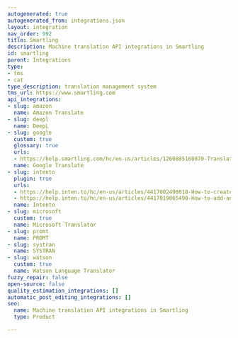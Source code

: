 ```yaml
---
autogenerated: true
autogenerated_from: integrations.json
layout: integration
nav_order: 992
title: Smartling
description: Machine translation API integrations in Smartling
id: smartling
parent: Integrations
type:
- tms
- cat
type_description: translation management system
tms_url: https://www.smartling.com
api_integrations:
- slug: amazon
  name: Amazon Translate
- slug: deepl
  name: DeepL
- slug: google
  custom: true
  glossary: true
  urls:
  - https://help.smartling.com/hc/en-us/articles/1260805168070-Translating-with-Google-AutoML
  name: Google Translate
- slug: intento
  plugin: true
  urls:
  - https://help.inten.to/hc/en-us/articles/4417002496018-How-to-create-an-MT-profile-in-your-Smartling-account
  - https://help.inten.to/hc/en-us/articles/4417019865490-How-to-add-an-MT-profile-to-the-workflow-in-your-Smartling-project-
  name: Intento
- slug: microsoft
  custom: true
  name: Microsoft Translator
- slug: promt
  name: PROMT
- slug: systran
  name: SYSTRAN
- slug: watson
  custom: true
  name: Watson Language Translator
fuzzy_repair: false
open-source: false
quality_estimation_integrations: []
automatic_post_editing_integrations: []
seo:
  name: Machine translation API integrations in Smartling
  type: Product

---
```


